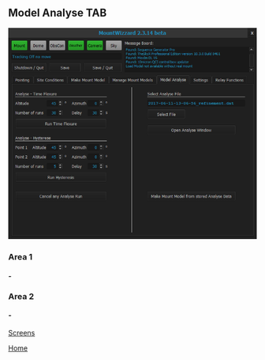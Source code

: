 ## Model Analyse TAB

<img src="../pics/tab_modelanalyse.png"/>

### Area 1

#### -

### Area 2

#### -

[Screens](11start00.md)

[Home](00home.md)